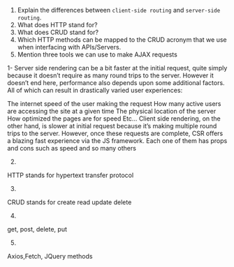 1.  Explain the differences between `client-side routing` and `server-side routing`.
1.  What does HTTP stand for?
1.  What does CRUD stand for?
1.  Which HTTP methods can be mapped to the CRUD acronym that we use when interfacing with APIs/Servers.
1.  Mention three tools we can use to make AJAX requests



1-
Server side rendering can be a bit faster at the initial request, quite simply because it doesn’t require as many round trips to the server. However it doesn’t end here, performance also depends upon some additional factors. All of which can result in drastically varied user experiences:

The internet speed of the user making the request
How many active users are accessing the site at a given time
The physical location of the server
How optimized the pages are for speed
Etc…
Client side rendering, on the other hand, is slower at initial request because it’s making multiple round trips to the server. However, once these requests are complete, CSR offers a blazing fast experience via the JS framework.
Each one of them has props and cons such as speed and so many others 

2.
HTTP stands for hypertext transfer protocol

3.
CRUD stands for create read update delete

4.
get, post, delete, put

5.
Axios,Fetch, JQuery methods
